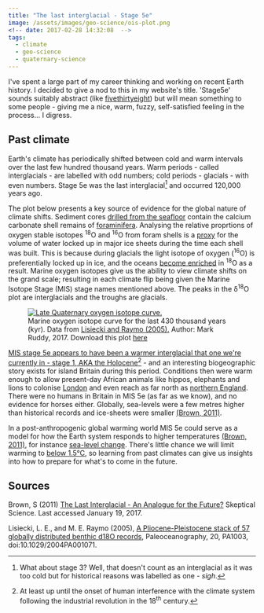 ```yaml
---
title: "The last interglacial - Stage 5e"
image: /assets/images/geo-science/ois-plot.png
<!-- date: 2017-02-28 14:32:08  -->
tags: 
  - climate 
  - geo-science
  - quaternary-science
---
```


I've spent a large part of my career thinking and working on recent Earth history. I decided to give a nod to this in my website's title. 'Stage5e' sounds suitably abstract (like [fivethirtyeight](https://fivethirtyeight.com/)) but will mean something to some people - giving me a nice, warm, fuzzy, self-satisfied feeling in the process... I digress.

## Past climate 

Earth's climate has periodically shifted between cold and warm intervals over the last few hundred thousand years. Warm periods - called interglacials - are labelled with odd numbers; cold periods - glacials - with even numbers. Stage 5e was the last interglacial[^stage3-fn] and occurred 120,000 years ago. 

The plot below presents a key source of evidence for the global nature of climate shifts. Sediment cores [drilled from the seafloor](http://www.odplegacy.org/) contain the calcium carbonate shell remains of [foraminifera](https://en.wikipedia.org/wiki/Foraminifera). Analysing the relative proprtions of oxygen stable isotopes <sup>18</sup>O and <sup>16</sup>O from foram shells is a [proxy](https://en.wikipedia.org/wiki/Proxy_(climate)) for the volume of water locked up in major ice sheets during the time each shell was built. This is because during glacials the light isotope of oxygen (<sup>16</sup>O) is preferentially locked up in ice, and the oceans [become enriched](http://earthobservatory.nasa.gov/Features/Paleoclimatology_OxygenBalance/) in <sup>18</sup>O as a result. Marine oxygen isotopes give us the ability to view climate shifts on the grand scale; resulting in each climate flip being given the Marine Isotope Stage (MIS) stage names mentioned above. The peaks in the &delta;<sup>18</sup>O plot are interglacials and the troughs are glacials. 

<figure class="align-centre">
  <a href="{{ site.url }}{{ site.baseurl }}/assets/images/geo-science/ois-plot.png"><img src="{{ site.url }}{{ site.baseurl }}/assets/images/geo-science/ois-plot.png" alt="Late Quaternary oxygen isotope curve."></a>
  <figcaption>Marine oxygen isotope curve for the last 430 thousand years (kyr). Data from <a href="http://www.lorraine-lisiecki.com/stack.html" target="_blank">Lisiecki and Raymo (2005).</a> Author: Mark Ruddy, 2017. Download this plot <a href="{{ site.url }}{{ site.baseurl }}"> </a> <a href="{{ site.downloadurl }}06f678dc/LisieckiRaymo2005_d18O.pdf">here</figcaption>
</figure> 

MIS stage 5e appears to have been a warmer interglacial that one we're currently in - stage 1, AKA the Holocene[^temp-fn] - and an interesting biogeographic story exists for island Britain during this period. Conditions then were warm enough to allow present-day African animals like hippos, elephants and lions to colonise [London](http://london-nerc-dtp.org/2016/02/10/a-past-paradise-in-central-london/) and even reach as far north as [northern England](https://doi.pangaea.de/10.1594/PANGAEA.64382). There were no humans in Britain in MIS 5e (as far as we know), and no evidence for horses either. Globally, sea-levels were a few metres higher than historical records and ice-sheets were smaller <a href="#sources">(Brown, 2011)</a>.

In a post-anthropogenic global warming world MIS 5e could serve as a model for how the Earth system responds to higher temperatures <a href="#sources">(Brown, 2011)</a>, for instance [sea-level change](http://science.sciencemag.org/content/355/6322/276). There's little chance we will limit warming to [below 1.5&deg;C](https://www.carbonbrief.org/analysis-only-five-years-left-before-one-point-five-c-budget-is-blown), so learning from past climates can give us insights into how to prepare for what's to come in the future.


[^stage3-fn]: What about stage 3? Well, that doesn't count as an interglacial as it was too cold but for historical reasons was labelled as one - *sigh*.

[^temp-fn]: At least up until the onset of human interference with the climate system following the industrial revolution in the 18<sup>th</sup> century.



## Sources

Brown, S (2011) <a href="https://www.skepticalscience.com/LIG1-0706.html" target="_blank">The Last Interglacial - An Analogue for the Future?</a> Skeptical Science. Last accessed January 19, 2017.

Lisiecki, L. E., and M. E. Raymo (2005), <a href="http://www.lorraine-lisiecki.com/LisieckiRaymo2005.pdf" target="_blank">A Pliocene-Pleistocene stack of 57 globally distributed benthic d18O records</a>, Paleoceanography, 20, PA1003, doi:10.1029/2004PA001071.



